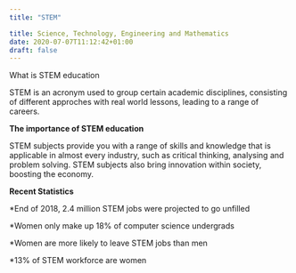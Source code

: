 ```yaml
---
title: "STEM"

title: Science, Technology, Engineering and Mathematics
date: 2020-07-07T11:12:42+01:00
draft: false
---
```

  
<div class=b>What is STEM education</div>

STEM is an acronym used to group certain academic disciplines, consisting of different approches with real world lessons, leading to a range of careers.


**The importance of STEM education**

STEM subjects provide you with a range of skills and knowledge that is applicable in almost every industry, such as critical thinking, analysing and problem solving. STEM subjects also bring innovation within society, boosting the economy.

**Recent Statistics**

*End of 2018, 2.4 million STEM jobs were projected to go unfilled

*Women only make up 18% of computer science undergrads 

*Women are more likely to leave STEM jobs than men

*13% of STEM workforce are women

<a img scientist.jpg img>